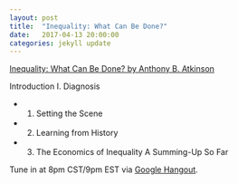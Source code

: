 ```yaml
---
layout: post
title:  "Inequality: What Can Be Done?"
date:   2017-04-13 20:00:00
categories: jekyll update
---
```


[Inequality: What Can Be Done? by Anthony B. Atkinson](https://www.amazon.com/dp/B00WQRFC30/ref=dp-kindle-redirect?_encoding=UTF8&btkr=1)

Introduction
I. Diagnosis
* 1. Setting the Scene
* 2. Learning from History
* 3. The Economics of Inequality
A Summing-Up So Far

Tune in at 8pm CST/9pm EST via [Google Hangout]().
